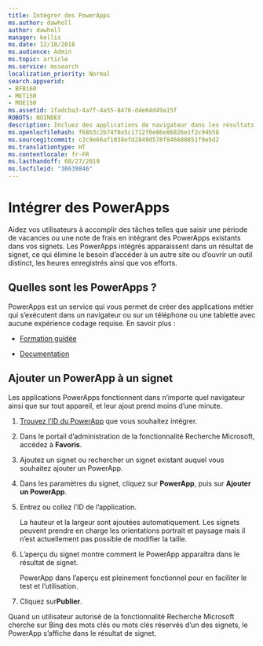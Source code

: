 ```yaml
---
title: Intégrer des PowerApps
ms.author: dawholl
author: dawholl
manager: kellis
ms.date: 12/18/2018
ms.audience: Admin
ms.topic: article
ms.service: mssearch
localization_priority: Normal
search.appverid:
- BFB160
- MET150
- MOE150
ms.assetid: 1fadcba3-4a7f-4a55-8476-d4e64d49a15f
ROBOTS: NOINDEX
description: Incluez des applications de navigateur dans les résultats de signet pour la fonctionnalité Recherche Microsoft
ms.openlocfilehash: f68b3c2b74f0a5c1712f0e86e86826e1f2c94b58
ms.sourcegitcommit: c2c9e66af1038efd2849d578f846680851f9e5d2
ms.translationtype: HT
ms.contentlocale: fr-FR
ms.lasthandoff: 08/27/2019
ms.locfileid: "36639846"
---
```

# <a name="integrate-powerapps"></a>Intégrer des PowerApps
   
Aidez vos utilisateurs à accomplir des tâches telles que saisir une période de vacances ou une note de frais en intégrant des PowerApps existants dans vos signets. Les PowerApps intégrés apparaissent dans un résultat de signet, ce qui élimine le besoin d’accéder à un autre site ou d’ouvrir un outil distinct, les heures enregistrés ainsi que vos efforts.
  
## <a name="what-are-powerapps"></a>Quelles sont les PowerApps ?

PowerApps est un service qui vous permet de créer des applications métier qui s’exécutent dans un navigateur ou sur un téléphone ou une tablette avec aucune expérience codage requise. En savoir plus :
  
- [Formation guidée](https://docs.microsoft.com/learn/browse/?products=powerapps)
    
- [Documentation](https://docs.microsoft.com/powerapps/)
    
## <a name="add-a-powerapp-to-a-bookmark"></a>Ajouter un PowerApp à un signet

Les applications PowerApps fonctionnent dans n’importe quel navigateur ainsi que sur tout appareil, et leur ajout prend moins d’une minute.
  
1. [Trouvez l’ID du PowerApp](https://docs.microsoft.com/fr-FR/powerapps/maker/canvas-apps/get-sessionid#get-an-app-id) que vous souhaitez intégrer. 
    
2. Dans le portail d’administration de la fonctionnalité Recherche Microsoft, accédez à **Favoris**.
    
3. Ajoutez un signet ou rechercher un signet existant auquel vous souhaitez ajouter un PowerApp.
    
4. Dans les paramètres du signet, cliquez sur **PowerApp**, puis sur **Ajouter un PowerApp**.
    
5. Entrez ou collez l’ID de l’application.
    
    La hauteur et la largeur sont ajoutées automatiquement. Les signets peuvent prendre en charge les orientations portrait et paysage mais il n’est actuellement pas possible de modifier la taille.
    
6. L’aperçu du signet montre comment le PowerApp apparaîtra dans le résultat de signet.
    
    PowerApp dans l’aperçu est pleinement fonctionnel pour en faciliter le test et l’utilisation.
    
7. Cliquez sur**Publier**.
    
Quand un utilisateur autorisé de la fonctionnalité Recherche Microsoft cherche sur Bing des mots clés ou mots clés réservés d’un des signets, le PowerApp s’affiche dans le résultat de signet.
